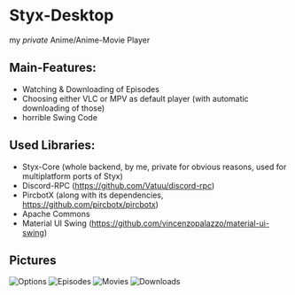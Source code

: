 # Styx-Desktop
my _private_ Anime/Anime-Movie Player

## Main-Features:
- Watching & Downloading of Episodes
- Choosing either VLC or MPV as default player (with automatic downloading of those)
- horrible Swing Code

## Used Libraries:
- Styx-Core (whole backend, by me, private for obvious reasons, used for multiplatform ports of Styx)
- Discord-RPC (https://github.com/Vatuu/discord-rpc)
- PircbotX (along with its dependencies, https://github.com/pircbotx/pircbotx)
- Apache Commons
- Material UI Swing (https://github.com/vincenzopalazzo/material-ui-swing)

## Pictures
![Options](https://vodes.pw/i/Alex/GuV4J29h3vhS2Lp.png)
![Episodes](https://vodes.pw/i/Alex/agTjz1PYaYRXrHl.png)
![Movies](https://vodes.pw/i/Alex/l7nTt4GyMD9AJqg.png)
![Downloads](https://vodes.pw/i/Alex/aUrTsGl3ss2dXGB.png)
